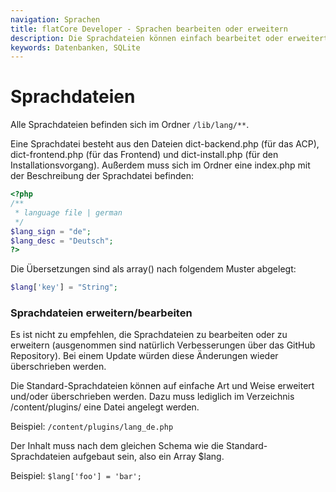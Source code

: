 ```yaml
---
navigation: Sprachen
title: flatCore Developer - Sprachen bearbeiten oder erweitern
description: Die Sprachdateien können einfach bearbeitet oder erweitert werden.
keywords: Datenbanken, SQLite
---
```


# Sprachdateien

Alle Sprachdateien befinden sich im Ordner <code>/lib/lang/**</code>.

Eine Sprachdatei besteht aus den Dateien dict-backend.php (für das ACP), dict-frontend.php (für das Frontend) und dict-install.php (für den Installationsvorgang). Außerdem muss sich im Ordner eine index.php mit der Beschreibung der Sprachdatei befinden:

```php
<?php
/**
 * language file | german
 */
$lang_sign = "de";
$lang_desc = "Deutsch";
?>
```

Die Übersetzungen sind als array() nach folgendem Muster abgelegt:
```php
$lang['key'] = "String";
```

### Sprachdateien erweitern/bearbeiten

Es ist nicht zu empfehlen, die Sprachdateien zu bearbeiten oder zu erweitern (ausgenommen sind natürlich Verbesserungen über das GitHub Repository). Bei einem Update würden diese Änderungen wieder überschrieben werden.

Die Standard-Sprachdateien können auf einfache Art und Weise erweitert und/oder überschrieben werden. Dazu muss lediglich im Verzeichnis /content/plugins/ eine Datei angelegt werden.

Beispiel: <code>/content/plugins/lang_de.php</code>

Der Inhalt muss nach dem gleichen Schema wie die Standard-Sprachdateien aufgebaut sein, also ein Array $lang.

Beispiel: <code>$lang['foo'] = 'bar';</code>

